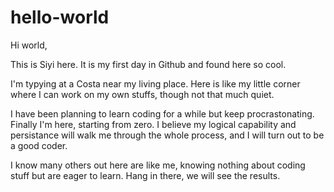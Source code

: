 # hello-world

Hi world,

This is Siyi here. It is my first day in Github and found here so cool. 

I'm typying at a Costa near my living place. Here is like my little corner where I can work on my own stuffs, though not that much quiet. 

I have been planning to learn coding for a while but keep procrastonating. Finally I'm here, starting from zero. I believe my logical capability and persistance will walk me through the whole process, and I will turn out to be a good coder. 

I know many others out here are like me, knowing nothing about coding stuff but are eager to learn. Hang in there, we will see the results. 

